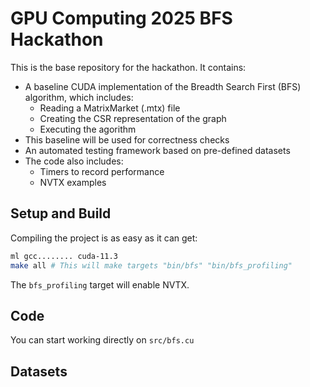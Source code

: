 # GPU Computing 2025 BFS Hackathon

This is the base repository for the hackathon. It contains:
* A baseline CUDA implementation of the Breadth Search First (BFS) algorithm, which includes:
    * Reading a MatrixMarket (.mtx) file
    * Creating the CSR representation of the graph
    * Executing the agorithm
* This baseline will be used for correctness checks
* An automated testing framework based on pre-defined datasets
* The code also includes:
    * Timers to record performance
    * NVTX examples

## Setup and Build

Compiling the project is as easy as it can get:

```bash
ml gcc........ cuda-11.3
make all # This will make targets "bin/bfs" "bin/bfs_profiling"
```

The `bfs_profiling` target will enable NVTX. 

## Code

You can start working directly on `src/bfs.cu`

## Datasets

